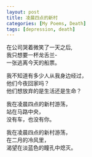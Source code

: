 ```yaml
---
layout: post
title: 凌晨四点的新村
categories: [My Poems, Death]
tags: [depression, death]
---
```


在公司哭着微笑了一天之后,  
我只想要一杯龙舌兰-  
一张逃离今天的船票。

我不知道有多少人从我身边经过，  
他们今夜回家吗？  
他们想放弃的是生活还是生命？

我在凌晨四点的新村游荡，  
站在马路中央，  
没有车，也没有你。

我在凌晨四点的新村游荡，  
在二月的冷风里，  
渴望在淡蓝色的瞳孔中熄灭。
